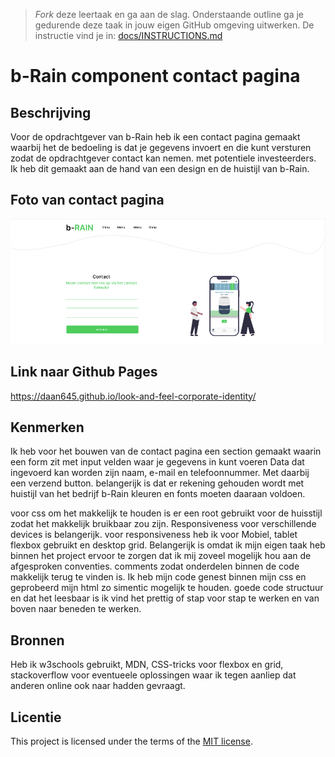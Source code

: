 > _Fork_ deze leertaak en ga aan de slag. 
Onderstaande outline ga je gedurende deze taak in jouw eigen GitHub omgeving uitwerken. 
De instructie vind je in: [docs/INSTRUCTIONS.md](docs/INSTRUCTIONS.md)

# b-Rain component contact pagina


## Beschrijving
Voor de opdrachtgever van b-Rain heb ik een contact pagina gemaakt waarbij het de bedoeling is dat je gegevens invoert en die kunt versturen zodat de opdrachtgever contact kan nemen.
met potentiele investeerders. Ik heb dit gemaakt aan de hand van een design en de huistijl van b-Rain.

## Foto van contact pagina
![foto contact pagina](<Schermafbeelding 2023-11-28 122113.png>)

## Link naar Github Pages
https://daan645.github.io/look-and-feel-corporate-identity/

## Kenmerken
Ik heb voor het bouwen van de contact pagina een section gemaakt waarin een form zit met input velden waar je gegevens in kunt voeren
Data dat ingevoerd kan worden zijn naam, e-mail en telefoonnummer.
Met daarbij een verzend button.
belangerijk is dat er rekening gehouden wordt met huistijl van het bedrijf b-Rain kleuren en fonts moeten daaraan voldoen.

voor css om het makkelijk te houden is er een root gebruikt voor de huisstijl zodat het makkelijk bruikbaar zou zijn.
Responsiveness voor verschillende devices is belangerijk.
voor responsiveness heb ik voor Mobiel, tablet flexbox gebruikt en desktop grid.
Belangerijk is omdat ik mijn eigen taak heb binnen het project ervoor te zorgen dat ik mij zoveel mogelijk hou aan de afgesproken conventies.
comments zodat onderdelen binnen de code makkelijk terug te vinden is.
Ik heb mijn code genest binnen mijn css en geprobeerd mijn html zo simentic mogelijk te houden.
goede code structuur en dat het leesbaar is ik vind het prettig of stap voor stap te werken en van boven naar beneden te werken.

## Bronnen
Heb ik w3schools gebruikt, MDN, CSS-tricks voor flexbox en grid, stackoverflow voor eventueele oplossingen waar ik tegen aanliep dat anderen online ook naar hadden gevraagt.

## Licentie

This project is licensed under the terms of the [MIT license](./LICENSE).
